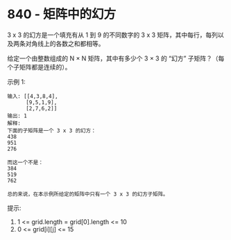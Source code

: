# 840 - 矩阵中的幻方

3 x 3 的幻方是一个填充有从 1 到 9 的不同数字的 3 x 3 矩阵，其中每行，每列以及两条对角线上的各数之和都相等。

给定一个由整数组成的 N × N 矩阵，其中有多少个 3 × 3 的 “幻方” 子矩阵？（每个子矩阵都是连续的）。



示例 1:
```
输入: [[4,3,8,4],
      [9,5,1,9],
      [2,7,6,2]]
输出: 1
解释:
下面的子矩阵是一个 3 x 3 的幻方：
438
951
276

而这一个不是：
384
519
762

总的来说，在本示例所给定的矩阵中只有一个 3 x 3 的幻方子矩阵。
```

提示:

1. 1 <= grid.length = grid[0].length <= 10
2. 0 <= grid[i][j] <= 15
